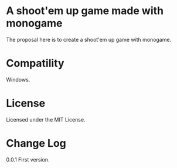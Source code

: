 A shoot'em up game made with monogame
=====================================

The proposal here is to create a shoot'em up game with monogame.

Compatility
===========

Windows.

License
=======

Licensed under the MIT License.

Change Log
==========

0.0.1 First version.